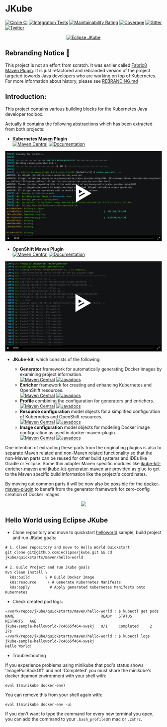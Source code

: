 # JKube

[![Circle CI](https://circleci.com/gh/eclipse/jkube/tree/master.svg?style=shield)](https://circleci.com/gh/eclipse/jkube/tree/master)
[![Integration Tests](https://github.com/eclipse/jkube/workflows/Integration%20Tests/badge.svg?branch=master)](https://github.com/eclipse/jkube/actions?query=branch%3Amaster)
[![Maintainability Rating](https://sonarcloud.io/api/project_badges/measure?project=jkubeio_jkube&metric=sqale_rating)](https://sonarcloud.io/dashboard?id=jkubeio_jkube)
[![Coverage](https://sonarcloud.io/api/project_badges/measure?project=jkubeio_jkube&metric=coverage)](https://sonarcloud.io/dashboard?id=jkubeio_jkube)
[![Gitter](https://badges.gitter.im/eclipse/jkube.svg)](https://gitter.im/eclipse/jkube?utm_source=badge&utm_medium=badge&utm_campaign=pr-badge)
[![Twitter](https://img.shields.io/twitter/follow/jkubeio?style=social)](https://twitter.com/jkubeio)

<p align="center">
  <a href="https://www.eclipse.org/jkube/">
  	<img src="https://i.imgur.com/EWL66xC.png" width="350" alt="Eclipse JKube"/>
  </a>
</p>

## Rebranding Notice :loudspeaker:
This project is not an effort from scratch. It was earlier called [Fabric8 Maven Plugin](https://github.com/fabric8io/fabric8-maven-plugin). It is just refactored and rebranded version of the project targeted towards Java developers who are working on top of Kubernetes. For more information about history, please see [REBRANDING.md](./REBRANDING.md)

## Introduction:

This project contains various building blocks for the Kubernetes Java developer toolbox.

Actually it contains the following abstractions which has been extracted from both projects:

* **Kubernetes Maven Plugin** <br/>
[![Maven Central](https://img.shields.io/maven-central/v/org.eclipse.jkube/kubernetes-maven-plugin.svg?label=Maven%20Central)](https://search.maven.org/search?q=g:%22org.eclipse.jkube%22%20AND%20a:%22kubernetes-maven-plugin%22)
[![Documentation](https://img.shields.io/badge/plugin-documentation-lightgrey)](https://www.eclipse.org/jkube/docs/kubernetes-maven-plugin)

[![Sample Demo KMP](./kubernetes-maven-plugin/kmp.png)](https://asciinema.org/a/335724)

* **OpenShift Maven Plugin** <br/> 
[![Maven Central](https://img.shields.io/maven-central/v/org.eclipse.jkube/openshift-maven-plugin.svg?label=Maven%20Central)](https://search.maven.org/search?q=g:%22org.eclipse.jkube%22%20AND%20a:%22openshift-maven-plugin%22)
[![Documentation](https://img.shields.io/badge/plugin-documentation-lightgrey)](https://www.eclipse.org/jkube/docs/openshift-maven-plugin)

[![Sample Demo OMP](./openshift-maven-plugin/omp.png)](https://asciinema.org/a/335743)

* **JKube-kit**, which consists of the following:

  * **Generator** framework for automatically generating Docker images by examining project information.<br />
  [![Maven Central](https://img.shields.io/maven-central/v/org.eclipse.jkube/jkube-kit-generator-api.svg?label=Maven%20Central)](https://search.maven.org/search?q=g:%22org.eclipse.jkube%22%20AND%20a:%22jkube-kit-generator-api%22) [![Javadocs](http://www.javadoc.io/badge/org.eclipse.jkube/jkube-kit-generator-api.svg?color=blue)](http://www.javadoc.io/doc/org.eclipse.jkube/jkube-kit-generator-api)
  * **Enricher** framework for creating and enhancing Kubernetes and OpenShift resources.<br />
  [![Maven Central](https://img.shields.io/maven-central/v/org.eclipse.jkube/jkube-kit-enricher-api.svg?label=Maven%20Central)](https://search.maven.org/search?q=g:%22org.eclipse.jkube%22%20AND%20a:%22jkube-kit-enricher-api%22) [![Javadocs](http://www.javadoc.io/badge/org.eclipse.jkube/jkube-kit-enricher-api.svg?color=blue)](http://www.javadoc.io/doc/org.eclipse.jkube/jkube-kit-enricher-api)
  * **Profile** combining the configuration for generators and enrichers.<br />
  [![Maven Central](https://img.shields.io/maven-central/v/org.eclipse.jkube/jkube-kit-profiles.svg?label=Maven%20Central)](https://search.maven.org/search?q=g:%22org.eclipse.jkube%22%20AND%20a:%22jkube-kit-profiles%22) [![Javadocs](http://www.javadoc.io/badge/org.eclipse.jkube/jkube-kit-profiles.svg?color=blue)](http://www.javadoc.io/doc/org.eclipse.jkube/jkube-kit-profiles)
  * **Resource configuration** model objects for a simplified configuration of Kubernetes and OpenShift resources.<br />
  [![Maven Central](https://img.shields.io/maven-central/v/org.eclipse.jkube/jkube-kit-config-resource.svg?label=Maven%20Central)](https://search.maven.org/search?q=g:%22org.eclipse.jkube%22%20AND%20a:%22jkube-kit-config-resource%22) [![Javadocs](http://www.javadoc.io/badge/org.eclipse.jkube/jkube-kit-config-resource.svg?color=blue)](http://www.javadoc.io/doc/org.eclipse.jkube/jkube-kit-config-resource)
  * **Image configuration** model objects for modeling Docker image configuration as used in docker-maven-plugin.<br />
  [![Maven Central](https://img.shields.io/maven-central/v/org.eclipse.jkube/jkube-kit-config-image.svg?label=Maven%20Central)](https://search.maven.org/search?q=g:%22org.eclipse.jkube%22%20AND%20a:%22jkube-kit-config-image%22) [![Javadocs](http://www.javadoc.io/badge/org.eclipse.jkube/jkube-kit-config-image.svg?color=blue)](http://www.javadoc.io/doc/org.eclipse.jkube/jkube-kit-config-image)

One intention of extracting these parts from the originating plugins is also to separate Maven related and non-Maven related functionality so that the non-Maven parts can be reused for other build systems and IDEs like Gradle or Eclipse. Some thin adapter Maven specific modules like [jkube-kit-enricher-maven](enricher/maven/pom.xml)  and [jkube-kit-generator-maven](generator/maven/pom.xml) are provided as glue to get to the Maven specific build information like the project's coordinates.


By moving out common parts it will be now also be possible for the [docker-maven-plugin](https://github.com/fabric8io/docker-maven-plugin) to benefit from the generator framework for zero-config creation of Docker images.


<div style="text-align:center"><img src ="https://i.imgur.com/DF5bnD2.jpg" /></div>

## Hello World using Eclipse JKube

- Clone repository and move to quickstart [helloworld](https://github.com/eclipse/jkube/tree/master/quickstarts/maven/hello-world) sample, build project and run JKube goals:
```
# 1. Clone repository and move to Hello World Quickstart
git clone git@github.com:eclipse/jkube.git && cd jkube/quickstarts/maven/hello-world

# 2. Build Project and run JKube goals
mvn clean install \
  k8s:build       \ # Build Docker Image
  k8s:resource     \ # Generate Kubernetes Manifests
  k8s:apply         # Apply generated Kubernetes Manifests onto Kubernetes
```
- Check created pod logs:
```
~/work/repos/jkube/quickstarts/maven/hello-world : $ kubectl get pods
NAME                                       READY   STATUS        RESTARTS   AGE
jkube-sample-helloworld-7c4665f464-xwskj   0/1     Completed     2          27s
~/work/repos/jkube/quickstarts/maven/hello-world : $ kubectl logs jkube-sample-helloworld-7c4665f464-xwskj
Hello World!
```

- Troubleshooting<br/> 

If you experience problems using minikube that pod's status shows 'ImagePullBackOff' and not 'Completed' you must share the minikube's docker deamon environment with your shell with:
```
eval $(minikube docker-env)
```
You can remove this from your shell again with:
```
eval $(minikube docker-env -u)
````
If you don't want to type the command for every new terminal you open, you can add the command to your ```.bash_profile```on mac or ```.zshrc```.
